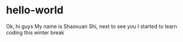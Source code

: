 # hello-world
Ok, hi guys
My name is Shaoxuan Shi, next to see you
I started to learn coding this winter break
